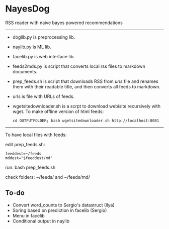 # NayesDog
RSS reader with naive bayes powered recommendations

---

- doglib.py is preprocessing lib.
- naylib.py is ML lib.
- facelib.py is web interface lib.
- feeds2mds.py is script that converts local rss files to markdown documents.
- prep_feeds.sh is script that downloads RSS from *urls* file and renames them with their readable title, and then converts all feeds to markdown.
- urls is file with URLs of feeds.
- wgetsitedownloader.sh is a scrpt to download webisite recursively with wget. To make offline version of html feeds:

    ``` {.bash}
    cd OUTPUTFOLDER; bash wgetsitedownloader.sh http://localhost:8081
    ```

---

To have local files with feeds:

edit prep_feeds.sh:

``` {.bash}
feeddest=~/feeds
mddest="$feeddest/md"
```

run:
bash prep_feeds.sh

check folders:
~/feeds/ and ~/feeds/md/

## To-do

* Convert word_counts to Sergio's datastruct (Ilya)
* Soring based on prediction in facelib (Sergio)
* Menu in facelib
* Conditional output in naylib
